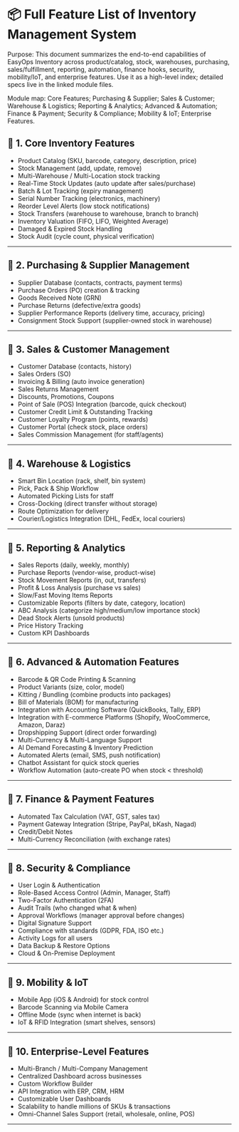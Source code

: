 # 📦 Full Feature List of Inventory Management System  

Purpose: This document summarizes the end-to-end capabilities of EasyOps Inventory across product/catalog, stock, warehouses, purchasing, sales/fulfillment, reporting, automation, finance hooks, security, mobility/IoT, and enterprise features. Use it as a high-level index; detailed specs live in the linked module files.

Module map: Core Features; Purchasing & Supplier; Sales & Customer; Warehouse & Logistics; Reporting & Analytics; Advanced & Automation; Finance & Payment; Security & Compliance; Mobility & IoT; Enterprise Features.

## 🔹 1. Core Inventory Features

- Product Catalog (SKU, barcode, category, description, price)  
- Stock Management (add, update, remove)  
- Multi-Warehouse / Multi-Location stock tracking  
- Real-Time Stock Updates (auto update after sales/purchase)  
- Batch & Lot Tracking (expiry management)  
- Serial Number Tracking (electronics, machinery)  
- Reorder Level Alerts (low stock notifications)  
- Stock Transfers (warehouse to warehouse, branch to branch)  
- Inventory Valuation (FIFO, LIFO, Weighted Average)  
- Damaged & Expired Stock Handling  
- Stock Audit (cycle count, physical verification)            

---

## 🔹 2. Purchasing & Supplier Management
- Supplier Database (contacts, contracts, payment terms)  
- Purchase Orders (PO) creation & tracking  
- Goods Received Note (GRN)  
- Purchase Returns (defective/extra goods)  
- Supplier Performance Reports (delivery time, accuracy, pricing)  
- Consignment Stock Support (supplier-owned stock in warehouse)  

---

## 🔹 3. Sales & Customer Management
- Customer Database (contacts, history)  
- Sales Orders (SO)  
- Invoicing & Billing (auto invoice generation)  
- Sales Returns Management  
- Discounts, Promotions, Coupons  
- Point of Sale (POS) Integration (barcode, quick checkout)  
- Customer Credit Limit & Outstanding Tracking  
- Customer Loyalty Program (points, rewards)  
- Customer Portal (check stock, place orders)  
- Sales Commission Management (for staff/agents)  

---

## 🔹 4. Warehouse & Logistics
- Smart Bin Location (rack, shelf, bin system)  
- Pick, Pack & Ship Workflow  
- Automated Picking Lists for staff  
- Cross-Docking (direct transfer without storage)  
- Route Optimization for delivery  
- Courier/Logistics Integration (DHL, FedEx, local couriers)  

---

## 🔹 5. Reporting & Analytics
- Sales Reports (daily, weekly, monthly)  
- Purchase Reports (vendor-wise, product-wise)  
- Stock Movement Reports (in, out, transfers)  
- Profit & Loss Analysis (purchase vs sales)  
- Slow/Fast Moving Items Reports  
- Customizable Reports (filters by date, category, location)  
- ABC Analysis (categorize high/medium/low importance stock)  
- Dead Stock Alerts (unsold products)  
- Price History Tracking  
- Custom KPI Dashboards  

---

## 🔹 6. Advanced & Automation Features
- Barcode & QR Code Printing & Scanning  
- Product Variants (size, color, model)  
- Kitting / Bundling (combine products into packages)  
- Bill of Materials (BOM) for manufacturing  
- Integration with Accounting Software (QuickBooks, Tally, ERP)  
- Integration with E-commerce Platforms (Shopify, WooCommerce, Amazon, Daraz)  
- Dropshipping Support (direct order forwarding)  
- Multi-Currency & Multi-Language Support  
- AI Demand Forecasting & Inventory Prediction  
- Automated Alerts (email, SMS, push notification)  
- Chatbot Assistant for quick stock queries  
- Workflow Automation (auto-create PO when stock < threshold)  

---

## 🔹 7. Finance & Payment Features
- Automated Tax Calculation (VAT, GST, sales tax)  
- Payment Gateway Integration (Stripe, PayPal, bKash, Nagad)  
- Credit/Debit Notes  
- Multi-Currency Reconciliation (with exchange rates)  

---

## 🔹 8. Security & Compliance
- User Login & Authentication  
- Role-Based Access Control (Admin, Manager, Staff)  
- Two-Factor Authentication (2FA)  
- Audit Trails (who changed what & when)  
- Approval Workflows (manager approval before changes)  
- Digital Signature Support  
- Compliance with standards (GDPR, FDA, ISO etc.)  
- Activity Logs for all users  
- Data Backup & Restore Options  
- Cloud & On-Premise Deployment  

---

## 🔹 9. Mobility & IoT
- Mobile App (iOS & Android) for stock control  
- Barcode Scanning via Mobile Camera  
- Offline Mode (sync when internet is back)  
- IoT & RFID Integration (smart shelves, sensors)  

---

## 🔹 10. Enterprise-Level Features
- Multi-Branch / Multi-Company Management  
- Centralized Dashboard across businesses  
- Custom Workflow Builder  
- API Integration with ERP, CRM, HRM  
- Customizable User Dashboards  
- Scalability to handle millions of SKUs & transactions  
- Omni-Channel Sales Support (retail, wholesale, online, POS)  

---



